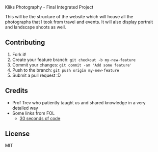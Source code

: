 Kliks Photography - Final Integrated Project

This will be the structure of the website which will house all the photographs that I took from travel and events. It will also display portrait and landscape shoots as well.

## Contributing

1. Fork it!
2. Create your feature branch: `git checkout -b my-new-feature`
3. Commit your changes: `git commit -am 'Add some feature'`
4. Push to the branch: `git push origin my-new-feature`
5. Submit a pull request :D


## Credits

* Prof Trev who patiently taught us and shared knowledge in a very detailed way
* Some links from FOL
    * [30 seconds of code](https://www.30secondsofcode.org/articles/s/css-units-cheatsheet)

## License

MIT
